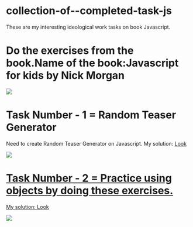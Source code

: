 # collection-of--completed-task-js
These are my interesting ideological work tasks on book Javascript.




# Do the exercises from the book.Name of the book:Javascript for kids by Nick Morgan

<img src="https://user-images.githubusercontent.com/104227936/189496532-eb337d7f-4661-4223-984a-2b33d6372e76.png">



# Task Number - 1 = Random Teaser Generator 


<p>Need to create Random Teaser Generator</a> on Javascript. My solution: <a href="https://github.com/DmitriyPavlov99/collection-of-completed-task-js/blob/main/task-1-random-teaser-generator/index.js">Look</p>
<img src="https://user-images.githubusercontent.com/104227936/189496491-635cba58-06dc-4d1c-9952-ab6c9147e4fe.png">

# Task Number - 2 = Practice using objects by doing these exercises.


My solution: <a href="https://github.com/DmitriyPavlov99/collection-of-completed-task-js/blob/main/task-2-scoring-points-arr/index.js">Look</a>

<img src="https://user-images.githubusercontent.com/104227936/189496749-2019edc6-43e3-4564-9d81-e2f3b5b0e718.png">
